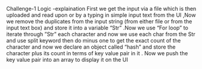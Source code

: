 Challenge-1
Logic -explaination
First we  get the input via a file which is then uploaded and read upon or by a typing in simple input text from the UI ,Now we remove the duplicates from the input string (from either file or from the input text box) and store it into a variable “Str” .Now we use “For loop” to iterate through ”Str” each character and now we use each char from the Str and use split keyword then do minus one to get the exact count of the character and now we declare an object called “hash” and store the character plus its count in terms of key value pair in it . Now we push the key value pair into an array to display it on the UI
